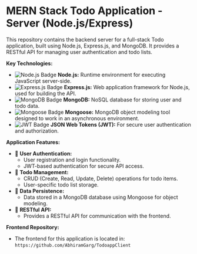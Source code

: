 # MERN Stack Todo Application - Server (Node.js/Express)

This repository contains the backend server for a full-stack Todo application, built using Node.js, Express.js, and MongoDB. It provides a RESTful API for managing user authentication and todo lists.

**Key Technologies:**

* <img src="https://img.shields.io/badge/node.js-6DA55F?style=for-the-badge&logo=node.js&logoColor=white" alt="Node.js Badge"> **Node.js:** Runtime environment for executing JavaScript server-side.
* <img src="https://img.shields.io/badge/express.js-%23404D59.svg?style=for-the-badge&logo=express&logoColor=%2361DAFB" alt="Express.js Badge"> **Express.js:** Web application framework for Node.js, used for building the API.
* <img src="https://img.shields.io/badge/mongodb-%234ea94b.svg?style=for-the-badge&logo=mongodb&logoColor=white" alt="MongoDB Badge"> **MongoDB:** NoSQL database for storing user and todo data.
* <img src="https://img.shields.io/badge/mongoose-%23dd0031.svg?style=for-the-badge&logo=mongoose&logoColor=white" alt="Mongoose Badge"> **Mongoose:** MongoDB object modeling tool designed to work in an asynchronous environment.
* <img src="https://img.shields.io/badge/JWT-black?style=for-the-badge&logo=JSONWebTokens&logoColor=white" alt="JWT Badge"> **JSON Web Tokens (JWT):** For secure user authentication and authorization.

**Application Features:**

* 🔑 **User Authentication:**
    * User registration and login functionality.
    * JWT-based authentication for secure API access.
* 📝 **Todo Management:**
    * CRUD (Create, Read, Update, Delete) operations for todo items.
    * User-specific todo list storage.
* 💾 **Data Persistence:**
    * Data stored in a MongoDB database using Mongoose for object modeling.
* 📡 **RESTful API:**
    * Provides a RESTful API for communication with the frontend.

**Frontend Repository:**

* The frontend for this application is located in: `https://github.com/AbhiramGarg/TodoappClient`
